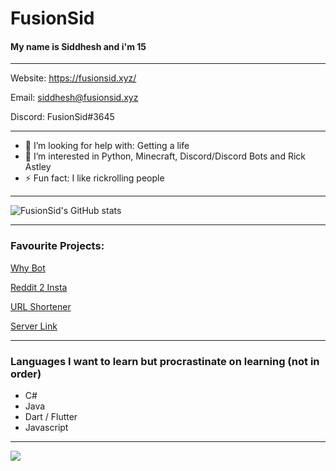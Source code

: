 # FusionSid

#### My name is Siddhesh and i'm 15

-------

Website: https://fusionsid.xyz/

Email:  siddhesh@fusionsid.xyz

Discord: FusionSid#3645

-------

- 🤔 I’m looking for help with: Getting a life
- 👀 I’m interested in Python, Minecraft, Discord/Discord Bots and Rick Astley
- ⚡ Fun fact: I like rickrolling people

-------

![FusionSid's GitHub stats](https://github-readme-stats.vercel.app/api?username=FusionSid&count_private=true&custom_title=FusionSid%20-%20Never%20Gonna%20Give%20You%20Up&title_color=FFFFFF&text_color=5865F2&bg_color=23272A&border_color=23272A&border_radius=25)

-------

### Favourite Projects:
[Why Bot](https://github.com/FusionSid/Why-Bot)

[Reddit 2 Insta](https://github.com/FusionSid/Reddit2Insta-Meme-Uploader)

[URL Shortener](https://github.com/FusionSid/Url-Shortner-App)

[Server Link](https://github.com/FusionSid/Server-Link)

-------

### Languages I want to learn but procrastinate on learning (not in order)
- C#
- Java
- Dart / Flutter
- Javascript

-------

[![](https://discord.c99.nl/widget/theme-3/624076054969188363.png)](https://discord.com/api/oauth2/authorize?client_id=896932646846885898&permissions=8&scope=bot%20applications.commands)
